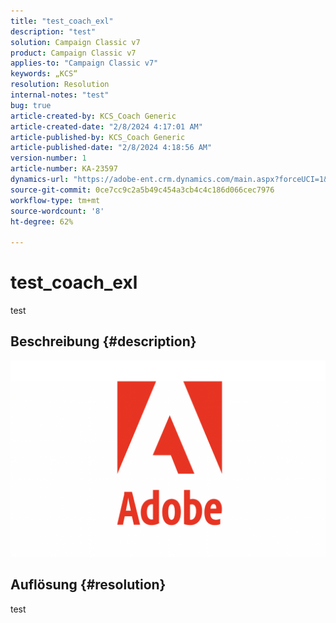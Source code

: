 ```yaml
---
title: "test_coach_exl"
description: "test"
solution: Campaign Classic v7
product: Campaign Classic v7
applies-to: "Campaign Classic v7"
keywords: „KCS“
resolution: Resolution
internal-notes: "test"
bug: true
article-created-by: KCS_Coach Generic
article-created-date: "2/8/2024 4:17:01 AM"
article-published-by: KCS_Coach Generic
article-published-date: "2/8/2024 4:18:56 AM"
version-number: 1
article-number: KA-23597
dynamics-url: "https://adobe-ent.crm.dynamics.com/main.aspx?forceUCI=1&pagetype=entityrecord&etn=knowledgearticle&id=da06bce2-38c6-ee11-9079-6045bd0061cb"
source-git-commit: 0ce7cc9c2a5b49c454a3cb4c4c186d066cec7976
workflow-type: tm+mt
source-wordcount: '8'
ht-degree: 62%

---
```


# test_coach_exl


test

## Beschreibung {#description}

![](assets/___7f1e9615-39c6-ee11-9079-6045bd0061cb___.png)

## Auflösung {#resolution}


test

